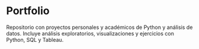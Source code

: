 # Portfolio
Repositorio con proyectos personales y académicos de Python y análisis de datos.  Incluye análisis exploratorios, visualizaciones y ejercicios con Python, SQL y Tableau.

